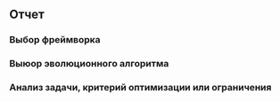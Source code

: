 ## Отчет
### Выбор фреймворка
### Выюор эволюционного алгоритма
### Анализ задачи, критерий оптимизации или ограничения
###
